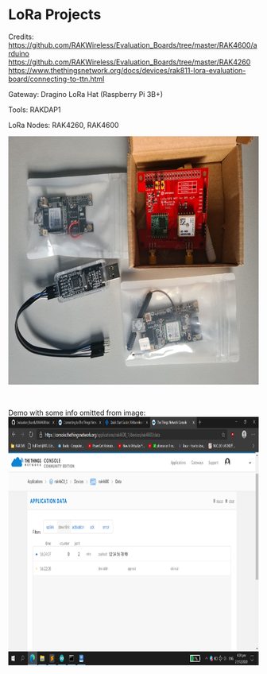 # LoRa Projects

Credits: <br/>
https://github.com/RAKWireless/Evaluation_Boards/tree/master/RAK4600/arduino <br/>
https://github.com/RAKWireless/Evaluation_Boards/tree/master/RAK4260 <br/>
https://www.thethingsnetwork.org/docs/devices/rak811-lora-evaluation-board/connecting-to-ttn.html <br/>

Gateway:
Dragino LoRa Hat (Raspberry Pi 3B+)

Tools:
RAKDAP1

LoRa Nodes:
RAK4260, RAK4600

<img src="https://github.com/LawZHRobin/Projects/raw/master/LoRa/LoRa-Setup.jpg" width="750" height="500"> <br/>

<br/>

Demo with some info omitted from image: <br/>
<img src="https://github.com/LawZHRobin/Projects/raw/master/LoRa/LoRa.png" width="750" height="500"> <br/>
